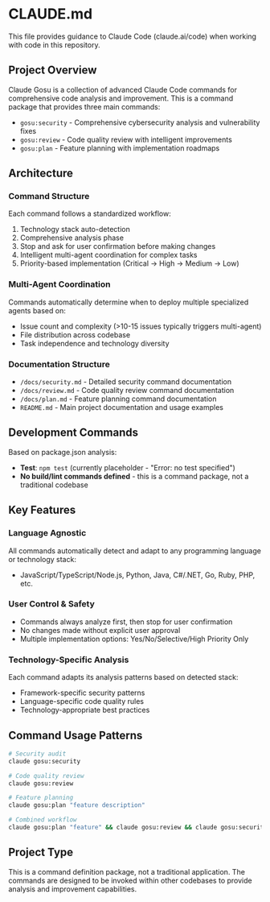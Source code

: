 # CLAUDE.md

This file provides guidance to Claude Code (claude.ai/code) when working with code in this repository.

## Project Overview

Claude Gosu is a collection of advanced Claude Code commands for comprehensive code analysis and improvement. This is a command package that provides three main commands:

- `gosu:security` - Comprehensive cybersecurity analysis and vulnerability fixes
- `gosu:review` - Code quality review with intelligent improvements  
- `gosu:plan` - Feature planning with implementation roadmaps

## Architecture

### Command Structure
Each command follows a standardized workflow:
1. Technology stack auto-detection
2. Comprehensive analysis phase
3. Stop and ask for user confirmation before making changes
4. Intelligent multi-agent coordination for complex tasks
5. Priority-based implementation (Critical → High → Medium → Low)

### Multi-Agent Coordination
Commands automatically determine when to deploy multiple specialized agents based on:
- Issue count and complexity (>10-15 issues typically triggers multi-agent)
- File distribution across codebase
- Task independence and technology diversity

### Documentation Structure
- `/docs/security.md` - Detailed security command documentation
- `/docs/review.md` - Code quality review command documentation  
- `/docs/plan.md` - Feature planning command documentation
- `README.md` - Main project documentation and usage examples

## Development Commands

Based on package.json analysis:
- **Test**: `npm test` (currently placeholder - "Error: no test specified")
- **No build/lint commands defined** - this is a command package, not a traditional codebase

## Key Features

### Language Agnostic
All commands automatically detect and adapt to any programming language or technology stack:
- JavaScript/TypeScript/Node.js, Python, Java, C#/.NET, Go, Ruby, PHP, etc.

### User Control & Safety
- Commands always analyze first, then stop for user confirmation
- No changes made without explicit user approval
- Multiple implementation options: Yes/No/Selective/High Priority Only

### Technology-Specific Analysis
Each command adapts its analysis patterns based on detected stack:
- Framework-specific security patterns
- Language-specific code quality rules
- Technology-appropriate best practices

## Command Usage Patterns

```bash
# Security audit
claude gosu:security

# Code quality review  
claude gosu:review

# Feature planning
claude gosu:plan "feature description"

# Combined workflow
claude gosu:plan "feature" && claude gosu:review && claude gosu:security
```

## Project Type
This is a command definition package, not a traditional application. The commands are designed to be invoked within other codebases to provide analysis and improvement capabilities.